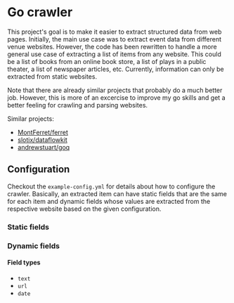 # Go crawler

This project's goal is to make it easier to extract structured data from web pages. Initially, the main use case was to extract event data from
different venue websites. However, the code has been rewritten to handle a more general use case of extracting a list of items from any website.
This could be a list of books from an online book store, a list of plays in a public theater, a list of newspaper articles, etc. Currently, information can only be extracted from static websites.

Note that there are already similar projects that probably do a much better job. However, this is more of an excercise to improve my go skills and get a
better feeling for crawling and parsing websites.

Similar projects:

* [MontFerret/ferret](https://github.com/MontFerret/ferret)
* [slotix/dataflowkit](https://github.com/slotix/dataflowkit)
* [andrewstuart/goq](https://github.com/andrewstuart/goq)


## Configuration

Checkout the `example-config.yml` for details about how to configure the crawler. Basically, an extracted item can have static fields that are the same for each item and dynamic fields whose values are extracted from the respective website based on the given configuration.

### Static fields

### Dynamic fields

#### Field types

* `text`
* `url`
* `date`
